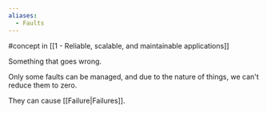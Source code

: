 ```yaml
---
aliases:
  - Faults
---
```

#concept in [[1 - Reliable, scalable, and maintainable applications]]

Something that goes wrong.

Only some faults can be managed, and due to the nature of things, we can't reduce them to zero.

They can cause [[Failure|Failures]].